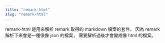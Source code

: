 ```yaml
---
title: "remark-html"
slug: "remark-html"
---
```


remark-html 是用來解析 remark 取得的 markdown 檔案的套件。
因為 remark 解析下來會是一種很像 json 的檔案，
需要解析過後才會變成像 html 的檔案。
